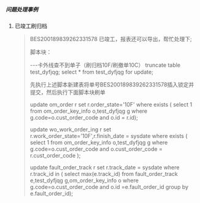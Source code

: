 ##### 问题处理事例

1. 已竣工刷归档

   > BES200189839262331578     已竣工，报表还可以导出，帮忙处理下;
   >
   > 脚本块：
   >
   > ---卡外线查不到单子（刷归档10F/刷撤单10C）
   > truncate table test_dyfjqg;
   > select * from test_dyfjqg for  update;
   >
   > 先执行上述脚本新建表将单号BES200189839262331578插入锁定并提交，然后执行下面脚本块刷单
   >
   >  update om_order r set r.order_state='10F' where exists (
   > select 1 from om_order_key_info o,test_dyfjqg g where g.code=o.cust_order_code and o.id = r.id);
   >
   >  update wo_work_order_ing r set r.work_order_state='10F',r.finish_date = sysdate where exists  (
   > select 1 from om_order_key_info o,test_dyfjqg g where g.code=o.cust_order_code and o.cust_order_code = r.cust_order_code );
   >
   >  update fault_order_track r set r.track_date = sysdate where r.track_id in  (
   > select max(e.track_id) from fault_order_track e,test_dyfjqg g,om_order_key_info o
   > where g.code=o.cust_order_code and o.id =e.fault_order_id group by e.fault_order_id);

